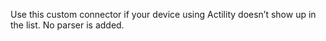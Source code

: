 Use this custom connector if your device using Actility doesn’t show up in the list. No parser is added.
